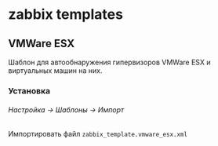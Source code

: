 # zabbix templates

## VMWare ESX
Шаблон для автообнаружения гипервизоров VMWare ESX и виртуальных машин на них.

### Установка
###### Настройка -> Шаблоны -> Импорт
Импортировать файл `zabbix_template.vmware_esx.xml`

